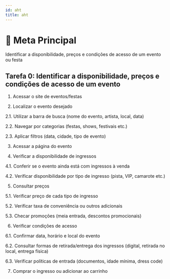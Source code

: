 ```yaml
---
id: aht
title: aht
---
```


# 🎯 Meta Principal

Identificar a disponibilidade, preços e condições de acesso de um evento ou festa

## Tarefa 0: Identificar a disponibilidade, preços e condições de acesso de um evento

1. Acessar o site de eventos/festas

2. Localizar o evento desejado

2.1. Utilizar a barra de busca (nome do evento, artista, local, data)

2.2. Navegar por categorias (festas, shows, festivais etc.)

2.3. Aplicar filtros (data, cidade, tipo de evento)

3. Acessar a página do evento

4. Verificar a disponibilidade de ingressos

4.1. Conferir se o evento ainda está com ingressos à venda

4.2. Verificar disponibilidade por tipo de ingresso (pista, VIP, camarote etc.)

5. Consultar preços

5.1. Verificar preço de cada tipo de ingresso

5.2. Verificar taxa de conveniência ou outros adicionais

5.3. Checar promoções (meia entrada, descontos promocionais)

6. Verificar condições de acesso

6.1. Confirmar data, horário e local do evento

6.2. Consultar formas de retirada/entrega dos ingressos (digital, retirada no local, entrega física)

6.3. Verificar políticas de entrada (documentos, idade mínima, dress code)

7. Comprar o ingresso ou adicionar ao carrinho





























